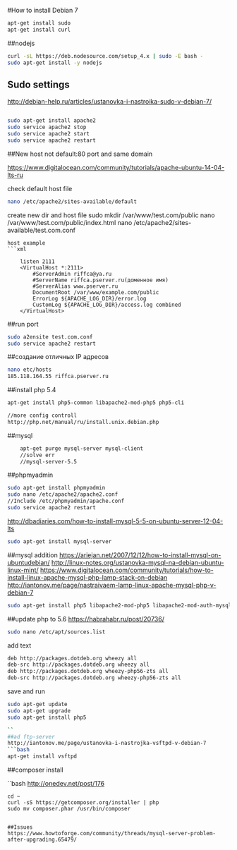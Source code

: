 #How to install Debian 7

```bash
apt-get install sudo
apt-get install curl

```

##nodejs
```bash
curl -sL https://deb.nodesource.com/setup_4.x | sudo -E bash -
sudo apt-get install -y nodejs
```

## Sudo settings
http://debian-help.ru/articles/ustanovka-i-nastroika-sudo-v-debian-7/


```bash

sudo apt-get install apache2
sudo service apache2 stop
sudo service apache2 start
sudo service apache2 restart
```

##New host not default:80 port and same domain

https://www.digitalocean.com/community/tutorials/apache-ubuntu-14-04-lts-ru

check default host file

```bash
nano /etc/apache2/sites-available/default
```
create new dir and host file
sudo mkdir /var/www/test.com/public
nano /var/www/test.com/public/index.html
nano /etc/apache2/sites-available/test.com.conf
```
host example
```xml

	listen 2111
	<VirtualHost *:2111>
	    #ServerAdmin riffca@ya.ru
	    #ServerName riffca.pserver.ru(доменное имя)
	    #ServerAlias www.pserver.ru
	    DocumentRoot /var/www/example.com/public
	    ErrorLog ${APACHE_LOG_DIR}/error.log
	    CustomLog ${APACHE_LOG_DIR}/access.log combined
	</VirtualHost>

```

##run port

```bash
sudo a2ensite test.com.conf
sudo service apache2 restart
```
##создание отличных IP адресов

```bash
nano etc/hosts
185.118.164.55 riffca.pserver.ru
```
##install php 5.4

```bash
apt-get install php5-common libapache2-mod-php5 php5-cli

//more config controll
http://php.net/manual/ru/install.unix.debian.php

```
##mysql

```bash
	apt-get purge mysql-server mysql-client
	//solve err
	//mysql-server-5.5
```
##phpmyadmin
```bash
sudo apt-get install phpmyadmin
sudo nano /etc/apache2/apache2.conf
//Include /etc/phpmyadmin/apache.conf
sudo service apache2 restart

```

http://dbadiaries.com/how-to-install-mysql-5-5-on-ubuntu-server-12-04-lts

```bash
sudo apt-get install mysql-server
```

##mysql addition
https://ariejan.net/2007/12/12/how-to-install-mysql-on-ubuntudebian/
http://linux-notes.org/ustanovka-mysql-na-debian-ubuntu-linux-mint/
https://www.digitalocean.com/community/tutorials/how-to-install-linux-apache-mysql-php-lamp-stack-on-debian
http://iantonov.me/page/nastraivaem-lamp-linux-apache-mysql-php-v-debian-7
```bash
sudo apt-get install php5 libapache2-mod-php5 libapache2-mod-auth-mysql php5-mysql php-image-graph imagemagick
```
##update php to 5.6
https://habrahabr.ru/post/20736/

```bash
sudo nano /etc/apt/sources.list
```
add text

```bash
deb http://packages.dotdeb.org wheezy all
deb-src http://packages.dotdeb.org wheezy all
deb http://packages.dotdeb.org wheezy-php56-zts all
deb-src http://packages.dotdeb.org wheezy-php56-zts all

```
save and run

```bash
sudo apt-get update
sudo apt-get upgrade
sudo apt-get install php5 

``
##ad ftp-server
http://iantonov.me/page/ustanovka-i-nastrojka-vsftpd-v-debian-7
```bash
apt-get install vsftpd

```

##composer install

``bash
http://onedev.net/post/176
```
cd ~
curl -sS https://getcomposer.org/installer | php
sudo mv composer.phar /usr/bin/composer


##Issues
https://www.howtoforge.com/community/threads/mysql-server-problem-after-upgrading.65479/